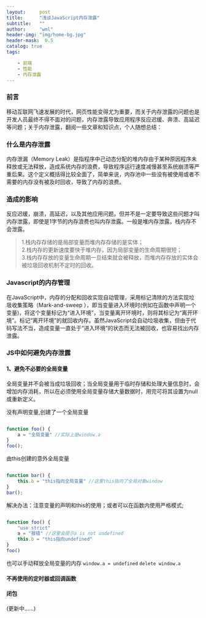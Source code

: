 ```yaml
---
layout:     post
title:      "浅谈JavaScript内存泄露"
subtitle:   ""
author:     "wml"
header-img: "img/home-bg.jpg"
header-mask:  0.5
catalog: true
tags:

    - 前端
    - 性能
    - 内存泄露
---
```


### 前言

移动互联网飞速发展的时代，网页性能变得尤为重要，而关于内存泄露的问题也是开发人员最终不得不面对的问题，内存泄露导致应用程序反应迟缓、奔溃、高延迟等问题；关于内存泄露，翻阅一些文章和知识点，个人随想总结：

### 什么是内存泄露

内存泄漏（Memory Leak）是指程序中己动态分配的堆内存由于某种原因程序未释放或无法释放，造成系统内存的浪费，导致程序运行速度减慢甚至系统崩溃等严重后果。这个定义概括得比较全面了，简单来说，内存池中一些没有被使用或者不需要的内存没有被及时回收，导致了内存的浪费。

### 造成的影响

反应迟缓，崩溃，高延迟，以及其他应用问题。但并不是一定要导致这些问题才叫内存泄露，即使是1字节的内存浪费也叫内存泄露。一般是堆内存泄露，栈内存不会泄露。

> 1.栈内存存储的是局部变量而堆内存存储的是实体；  
> 2.栈内存的更新速度要快于堆内存，因为局部变量的生命周期很短；  
> 3.栈内存存放的变量生命周期一旦结束就会被释放，而堆内存存放的实体会被垃圾回收机制不定时的回收。

### Javascript的内存管理

在JavaScript中，内存的分配和回收实现自动管理，采用标记清除的方法实现垃圾收集策略（Mark-and-sweep ），即当变量进入环境时(例如在函数中声明一个变量)，将这个变量标记为“进入环境”，当变量离开环境时，则将其标记为“离开环境”。标记“离开环境”的就回收内存。虽然JavaScript会自动垃圾收集，但由于代码写法不当，造成变量一直处于“进入环境”的状态而无法被回收，也容易找出内存泄露。

### JS中如何避免内存泄露

#### 1、避免不必要的全局变量

全局变量并不会被当成垃圾回收；当全局变量用于临时存储和处理大量信息时，会增加内存消耗，所以在必须使用全局变量存储大量数据时，用完可将其设置为null或重新定义。

没有声明变量,创建了一个全局变量

```js

function foo() {
    a = "全局变量" //实际上是window.a
}
foo();

```

由this创建的意外全局变量

```js

function bar() {
    this.b = "this指向全局变量" //这里this指向了全局对象window
}
bar();

```

解决办法：注意变量的声明和this的使用；或者可以在函数内使用严格模式;

```js

function foo() {
    "use strict"
    a = "报错" //这里会提示a is not undefined
    this.b = "this指向undefined"
}
foo()

```

也可以手动释放全局变量的内存 `window.a = undefined` `delete window.a`

#### 不再使用的定时器或回调函数

#### 闭包

(更新中……)